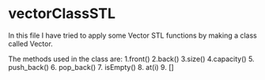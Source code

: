 # vectorClassSTL
In this file I have tried to apply some Vector STL functions by making a class called Vector.

The methods used in the class are:
1.front()
2.back()
3.size()
4.capacity()
5. push_back()
6. pop_back()
7. isEmpty()
8. at(i)
9. []
